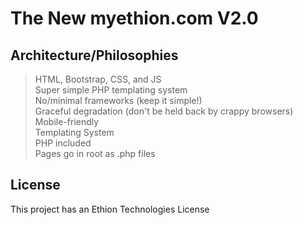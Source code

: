 # The New myethion.com V2.0

## Architecture/Philosophies
> HTML, Bootstrap, CSS, and JS <br>
> Super simple PHP templating system <br>
> No/minimal frameworks (keep it simple!) <br>
> Graceful degradation (don't be held back by crappy browsers) <br>
> Mobile-friendly <br>
> Templating System <br>
> PHP included <br>
> Pages go in root as .php files <br>

## License
This project has an Ethion Technologies License
